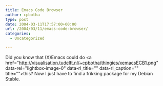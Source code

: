 ```yaml
---
title: Emacs Code Browser
author: cpbotha
type: post
date: 2004-03-11T17:57:00+00:00
url: /2004/03/11/emacs-code-browser/
categories:
  - Uncategorized

---
```

Did you know that (X)Emacs could do <a href="http://visualisation.tudelft.nl/~cpbotha/thingies/xemacsECB1.png" data-rel="lightbox-image-0" data-rl\_title="" data-rl\_caption="" title="">this</a>? Now I just have to find a frikking package for my Debian Stable.